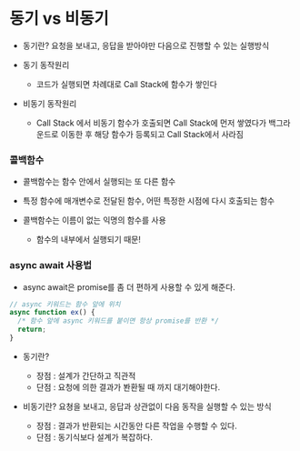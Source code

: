 # 동기 vs 비동기

- 동기란? 요청을 보내고, 응답을 받아야만 다음으로 진행할 수 있는 실행방식

- 동기 동작원리

  - 코드가 실행되면 차례대로 Call Stack에 함수가 쌓인다

- 비동기 동작원리
  - Call Stack 에서 비동기 함수가 호출되면 Call Stack에 먼저 쌓였다가 백그라운드로 이동한 후 해당 함수가 등록되고 Call Stack에서 사라짐

### 콜백함수

- 콜백함수는 함수 안에서 실행되는 또 다른 함수

- 특정 함수에 매개변수로 전달된 함수, 어떤 특정한 시점에 다시 호출되는 함수

- 콜백함수는 이름이 없는 익명의 함수를 사용
  - 함수의 내부에서 실행되기 때문!

### async await 사용법

- async await은 promise를 좀 더 편하게 사용할 수 있게 해준다.

```ts
// async 키워드는 함수 앞에 위치
async function ex() {
  /* 함수 앞에 async 키워드를 붙이면 항상 promise를 반환 */
  return;
}
```

- 동기란?
  - 장점 : 설계가 간단하고 직관적
  - 단점 : 요청에 의한 결과가 봔환될 때 까지 대기해야한다.

- 비동기란? 요쳥을 보내고, 응답과 상관없이 다음 동작을 실행할 수 있는 방식

  - 장점 : 결과가 반환되는 시간동안 다른 작업을 수행할 수 있다.
  - 단점 : 동기식보다 설계가 복잡하다.